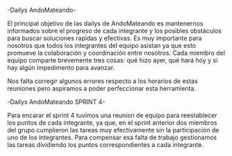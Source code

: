 -Dailys AndoMateando-

El principal objetivo de las dailys de AndoMateando es mantenernos informados sobre el progreso de cada integrante y los posibles obstáculos para buscar soluciones rapidas y efectivas. Es muy importante para nosotros que todos los integrantes del equipo asistan ya que esto promueve la colaboración y coordinación entre nosotros. Cada miembro del equipo comparte brevemente tres cosas: qué hizo ayer, qué hará hoy y si hay algún impedimento para avanzar.

Nos falta corregir algunos errores respecto a los horarios de estas reuniones pero aspiramos a poder perfeccionar esta herramienta.

-Dailys AndoMateando SPRINT 4-

Para encarar el sprint 4 tuvimos una reunion de equipo para reestablecer los puntos de cada integrante, ya que, en el sprint anterior dos miembros del grupo cumplieron las tareas muy efectivamente sin la participación de uno de los integrantes.
Para compensar esa falta de trabajo gestionamos las tareas dividiendo los puntos correspondientes a cada integrante. 
